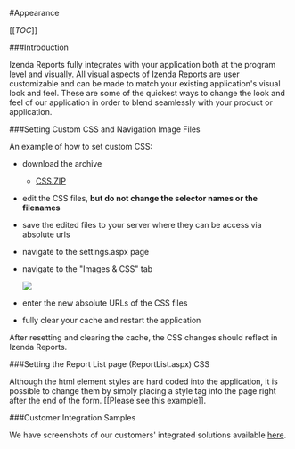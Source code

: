 #Appearance

[[_TOC_]]

###Introduction

Izenda Reports fully integrates with your application both at the program level and visually. All visual aspects of Izenda Reports are user customizable and can be made to match your existing application's visual look and feel. These are some of the quickest ways to change the look and feel of our application in order to blend seamlessly with your product or application.

###Setting Custom CSS and Navigation Image Files

An example of how to set custom CSS:

  * download the archive
    * [CSS.ZIP](http://wiki.izenda.us/Integration/Appearance/css.zip)
  * edit the CSS files, **but do not change the selector names or the filenames**
  * save the edited files to your server where they can be access via absolute urls
  * navigate to the settings.aspx page
  * navigate to the "Images & CSS" tab

    ![](http://wiki.izenda.us/Appearance/ImagesCssTab.png)
  * enter the new absolute URLs of the CSS files
  * fully clear your cache and restart the application

After resetting and clearing the cache, the CSS changes should reflect in Izenda Reports.

###Setting the Report List page (ReportList.aspx) CSS

Although the html element styles are hard coded into the application, it is possible to change them by simply placing a style tag into the page right after the end of the form. [[Please see this example]]. 

###Customer Integration Samples

We have screenshots of our customers' integrated solutions available [here](http://www.izenda.com/Site/Pages/Clients.aspx).